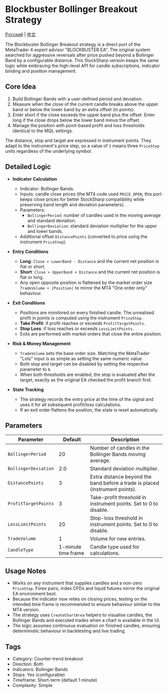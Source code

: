 # Blockbuster Bollinger Breakout Strategy
[Русский](README_ru.md) | [中文](README_cn.md)

The Blockbuster Bollinger Breakout strategy is a direct port of the MetaTrader 4 expert advisor "BLOCKBUSTER EA". The original system searched for aggressive reversals after price pushed beyond a Bollinger Band by a configurable distance. This StockSharp version keeps the same logic while embracing the high-level API for candle subscriptions, indicator binding and position management.

## Core Idea

1. Build Bollinger Bands with a user-defined period and deviation.
2. Measure when the close of the current candle breaks above the upper band or below the lower band by an extra offset (in points).
3. Enter short if the close exceeds the upper band plus the offset. Enter long if the close drops below the lower band minus the offset.
4. Manage the position with point-based profit and loss thresholds identical to the MQL settings.

The distance, stop and target are expressed in instrument points. They adapt to the instrument's price step, so a value of `3` means three `PriceStep` units regardless of the underlying symbol.

## Detailed Logic

- **Indicator Calculation**
  - Indicator: Bollinger Bands.
  - Inputs: candle close prices (the MT4 code used `PRICE_OPEN`; this port keeps close prices for better StockSharp compatibility while preserving band length and deviation parameters).
  - Parameters:
    - `BollingerPeriod`: number of candles used in the moving average and standard deviation.
    - `BollingerDeviation`: standard deviation multiplier for the upper and lower bands.
  - Additional offset `DistancePoints` (converted to price using the instrument `PriceStep`).

- **Entry Conditions**
  - **Long**: `Close < LowerBand - Distance` and the current net position is flat or short.
  - **Short**: `Close > UpperBand + Distance` and the current net position is flat or long.
  - Any open opposite position is flattened by the market order size `TradeVolume + |Position|` to mirror the MT4 "One order only" behaviour.

- **Exit Conditions**
  - Positions are monitored on every finished candle. The unrealised profit in points is computed using the instrument `PriceStep`.
  - **Take Profit**: if profit reaches or exceeds `ProfitTargetPoints`.
  - **Stop Loss**: if loss reaches or exceeds `LossLimitPoints`.
  - Exits are performed with market orders that close the entire position.

- **Risk & Money Management**
  - `TradeVolume` sets the base order size. Matching the MetaTrader "Lots" input is as simple as setting the same numeric value.
  - Both stop and target can be disabled by setting the respective parameter to `0`.
  - When both thresholds are enabled, the stop is evaluated after the target, exactly as the original EA checked the profit branch first.

- **State Tracking**
  - The strategy records the entry price at the time of the signal and uses it for all subsequent profit/loss calculations.
  - If an exit order flattens the position, the state is reset automatically.

## Parameters

| Parameter | Default | Description |
|-----------|---------|-------------|
| `BollingerPeriod` | 20 | Number of candles in the Bollinger Bands moving average. |
| `BollingerDeviation` | 2.0 | Standard deviation multiplier. |
| `DistancePoints` | 3 | Extra distance beyond the band before a trade is placed (instrument points). |
| `ProfitTargetPoints` | 3 | Take-profit threshold in instrument points. Set to 0 to disable. |
| `LossLimitPoints` | 20 | Stop-loss threshold in instrument points. Set to 0 to disable. |
| `TradeVolume` | 1 | Volume for new entries. |
| `CandleType` | 1-minute time frame | Candle type used for calculations. |

## Usage Notes

- Works on any instrument that supplies candles and a non-zero `PriceStep`. Forex pairs, index CFDs and liquid futures mirror the original EA environment best.
- Because the indicator now relies on closing prices, testing on the intended time frame is recommended to ensure behaviour similar to the MT4 version.
- The strategy uses `CreateChartArea` helpers to visualise candles, the Bollinger Bands and executed trades when a chart is available in the UI.
- The logic assumes continuous evaluation on finished candles, ensuring deterministic behaviour in backtesting and live trading.

## Tags

- Category: Counter-trend breakout
- Direction: Both
- Indicators: Bollinger Bands
- Stops: Yes (configurable)
- Timeframe: Short-term (default 1 minute)
- Complexity: Simple

